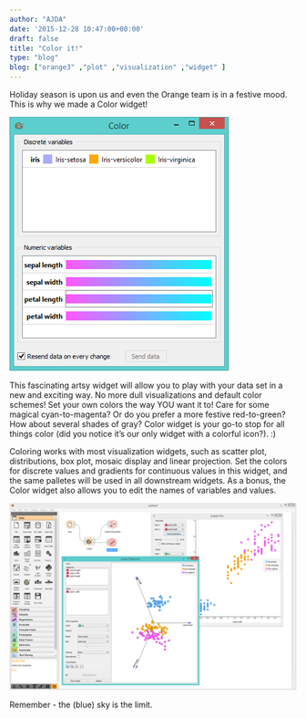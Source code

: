 ```yaml
---
author: "AJDA"
date: '2015-12-28 10:47:00+00:00'
draft: false
title: "Color it!"
type: "blog"
blog: ["orange3" ,"plot" ,"visualization" ,"widget" ]
---
```


Holiday season is upon us and even the Orange team is in a festive mood. This is why we made a Color widget!

![](color1.png)


This fascinating artsy widget will allow you to play with your data set in a new and exciting way. No more dull visualizations and default color schemes! Set your own colors the way YOU want it to! Care for some magical cyan-to-magenta? Or do you prefer a more festive red-to-green? How about several shades of gray? Color widget is your go-to stop for all things color (did you notice it’s our only widget with a colorful icon?). :)

Coloring works with most visualization widgets, such as scatter plot, distributions, box plot, mosaic display and linear projection. Set the colors for discrete values and gradients for continuous values in this widget, and the same palletes will be used in all downstream widgets. As a bonus, the Color widget also allows you to edit the names of variables and values.

![](color6.png)


Remember - the (blue) sky is the limit.
